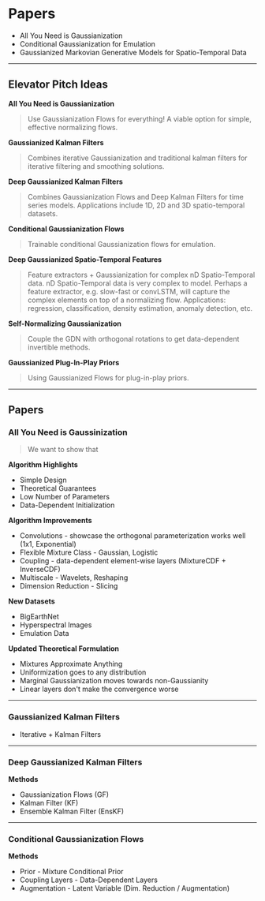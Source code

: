 # Papers

* All You Need is Gaussianization
* Conditional Gaussianization for Emulation
* Gaussianized Markovian Generative Models for Spatio-Temporal Data


---
## Elevator Pitch Ideas

**All You Need is Gaussianization**

> Use Gaussianization Flows for everything! A viable option for simple, effective normalizing flows.



**Gaussianized Kalman Filters**

> Combines iterative Gaussianization and traditional kalman filters for iterative filtering and smoothing solutions.

**Deep Gaussianized Kalman Filters**

> Combines Gaussianization Flows and Deep Kalman Filters for time series models. Applications include 1D, 2D and 3D spatio-temporal datasets.

**Conditional Gaussianization Flows**

> Trainable conditional Gaussianization flows for emulation.

**Deep Gaussianized Spatio-Temporal Features**

> Feature extractors + Gaussianization for complex nD Spatio-Temporal data. nD Spatio-Temporal data is very complex to model. Perhaps a feature extractor, e.g. slow-fast or convLSTM, will capture the complex elements on top of a normalizing flow. Applications: regression, classification, density estimation, anomaly detection, etc.

**Self-Normalizing Gaussianization**

> Couple the GDN with orthogonal rotations to get data-dependent invertible methods.


**Gaussianized Plug-In-Play Priors**

> Using Gaussianized Flows for plug-in-play priors.

---
## Papers

### All You Need is Gaussinization

> We want to show that  

**Algorithm Highlights**

* Simple Design
* Theoretical Guarantees
* Low Number of Parameters
* Data-Dependent Initialization

**Algorithm Improvements**

* Convolutions - showcase the orthogonal parameterization works well (1x1, Exponential)
* Flexible Mixture Class - Gaussian, Logistic
* Coupling - data-dependent element-wise layers (MixtureCDF + InverseCDF)
* Multiscale - Wavelets, Reshaping
* Dimension Reduction - Slicing

**New Datasets**

* BigEarthNet
* Hyperspectral Images
* Emulation Data

**Updated Theoretical Formulation**

* Mixtures Approximate Anything
* Uniformization goes to any distribution
* Marginal Gaussianization moves towards non-Gaussianity
* Linear layers don't make the convergence worse


---

### Gaussianized Kalman Filters


* Iterative + Kalman Filters


---
### Deep Gaussianized Kalman Filters

**Methods**

* Gaussianization Flows (GF)
* Kalman Filter (KF)
* Ensemble Kalman Filter (EnsKF)


---

### Conditional Gaussianization Flows


**Methods**

* Prior - Mixture Conditional Prior
* Coupling Layers - Data-Dependent Layers
* Augmentation - Latent Variable (Dim. Reduction / Augmentation)